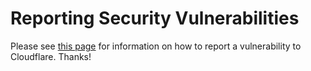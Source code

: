 # Reporting Security Vulnerabilities

Please see [this page](https://www.cloudflare.com/.well-known/security.txt) for information on how to report a vulnerability to Cloudflare. Thanks!
